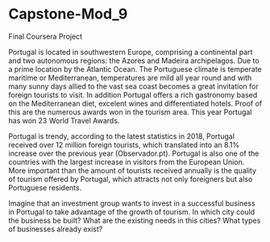 # Capstone-Mod_9
Final Coursera Project

Portugal is located in southwestern Europe, comprising a continental part and two autonomous regions: the Azores and Madeira archipelagos. Due to a prime location by the Atlantic Ocean. The Portuguese climate is temperate maritime or Mediterranean, temperatures are mild all year round and with many sunny days allied to the vast sea coast becomes a great invitation for foreign tourists to visit. In addition Portugal offers a rich gastronomy based on the Mediterranean diet, excelent wines and differentiated hotels. Proof of this are the numerous awards won in the tourism area. This year Portugal has won 23 World Travel Awards.

Portugal is trendy, according to the latest statistics in 2018, Portugal received over 12 million foreign tourists, which translated into an 8.1% increase over the previous year (Observador.pt). Portugal is also one of the countries with the largest increase in visitors from the European Union. More important than the amount of tourists received annually is the quality of tourism offered by Portugal, which attracts not only foreigners but also Portuguese residents.

Imagine that an investment group wants to invest  in a successful business in Portugal to take advantage of the growth of tourism. In which city could the business be built? What are the existing needs in this cities? What types of businesses already exist?
